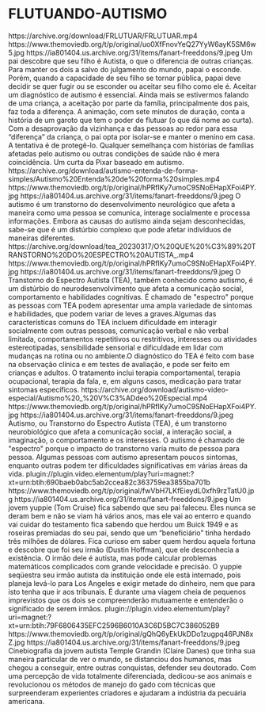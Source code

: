 # FLUTUANDO-AUTISMO

<item>
<title>[COLOR silver][B] FLUTUANDO  FLOAT -  BASEADO NO AUTISMO [/COLOR][/B][COLOR yellow]  FULL HD  [B][/COLOR][/B]</title>
<link>https://archive.org/download/FRLUTUAR/FRLUTUAR.mp4</link>
<thumbnail>https://www.themoviedb.org/t/p/original/uo0XfFnovYeQ27YyW6ayK5SM6w5.jpg</thumbnail>
<fanart>https://ia801404.us.archive.org/31/items/fanart-freeddons/9.jpeg</fanart>
<info> Um pai descobre que seu filho é Autista, o que o diferencia de outras crianças. Para manter os dois a salvo do julgamento do mundo, papai o esconde. Porém, quando a capacidade de seu filho se tornar pública, papai deve decidir se quer fugir ou se esconder ou aceitar seu filho como ele é. Aceitar um diagnóstico de autismo é essencial. Ainda mais se estivermos falando de uma criança, a aceitação por parte da família, principalmente dos pais, faz toda a diferença. A animação, com sete minutos de duração, conta a história de um garoto que tem o poder de flutuar (o que dá nome ao curta). Com a desaprovação da vizinhança e das pessoas ao redor para essa “diferença” da criança, o pai opta por isolar-se e manter o menino em casa. A tentativa é de protegê-lo. Qualquer semelhança com histórias de famílias afetadas pelo autismo ou outras condições de saúde não é mera coincidência. Um curta da Pixar baseado em autismo.</info>
</item>

<item>
<title>[COLOR silver][B] AUTISMO - ENTENDA DE FORMA SIMPLES [/COLOR][/B][COLOR yellow]  FULL HD  [B][/COLOR][/B]</title>
<link>https://archive.org/download/autismo-entenda-de-forma-simples/Autismo%20Entenda%20de%20forma%20simples.mp4</link>
<thumbnail>https://www.themoviedb.org/t/p/original/hPRfIKy7umoC9SNoEHapXFoi4PY.jpg</thumbnail>
<fanart>https://ia801404.us.archive.org/31/items/fanart-freeddons/9.jpeg</fanart>
<info>O autismo é um transtorno do desenvolvimento neurológico que afeta a maneira como uma pessoa se comunica, interage socialmente e processa informações. Embora as causas do autismo ainda sejam desconhecidas, sabe-se que é um distúrbio complexo que pode afetar indivíduos de maneiras diferentes.</info>
</item>

<item>
<title>[COLOR silver][B] TEA - ENTENDA O QUE É [/COLOR][/B][COLOR yellow]  FULL HD  [B][/COLOR][/B]</title>
<link>https://archive.org/download/tea_20230317/O%20QUE%20%C3%89%20TRANSTORNO%20DO%20ESPECTRO%20AUTISTA_.mp4</link>
<thumbnail>https://www.themoviedb.org/t/p/original/hPRfIKy7umoC9SNoEHapXFoi4PY.jpg</thumbnail>
<fanart>https://ia801404.us.archive.org/31/items/fanart-freeddons/9.jpeg</fanart>
<info> O Transtorno do Espectro Autista (TEA), também conhecido como autismo, é um distúrbio do neurodesenvolvimento que afeta a comunicação social, comportamento e habilidades cognitivas. É chamado de "espectro" porque as pessoas com TEA podem apresentar uma ampla variedade de sintomas e habilidades, que podem variar de leves a graves.Algumas das características comuns do TEA incluem dificuldade em interagir socialmente com outras pessoas, comunicação verbal e não verbal limitada, comportamentos repetitivos ou restritivos, interesses ou atividades estereotipadas, sensibilidade sensorial e dificuldade em lidar com mudanças na rotina ou no ambiente.O diagnóstico do TEA é feito com base na observação clínica e em testes de avaliação, e pode ser feito em crianças e adultos. O tratamento inclui terapia comportamental, terapia ocupacional, terapia da fala, e, em alguns casos, medicação para tratar sintomas específicos.</info>
</item>

<item>
<title>[COLOR silver][B] AUTISMO - ENTENDA DE FORMA SIMPLES 2 [/COLOR][/B][COLOR yellow]  FULL HD  [B][/COLOR][/B]</title>
<link>https://archive.org/download/autismo-video-especial/Autismo%20_%20V%C3%ADdeo%20Especial.mp4</link>
<thumbnail>https://www.themoviedb.org/t/p/original/hPRfIKy7umoC9SNoEHapXFoi4PY.jpg</thumbnail>
<fanart>https://ia801404.us.archive.org/31/items/fanart-freeddons/9.jpeg</fanart>
<info>Autismo, ou Transtorno do Espectro Autista (TEA), é um transtorno neurobiológico que afeta a comunicação social, a interação social, a imaginação, o comportamento e os interesses. O autismo é chamado de "espectro" porque o impacto do transtorno varia muito de pessoa para pessoa. Algumas pessoas com autismo apresentam poucos sintomas, enquanto outras podem ter dificuldades significativas em várias áreas da vida.</info>
</item>

<item>
<title>[COLOR silver][B] RAIN MAN 1988 - BASEADO NO TEA [/COLOR][/B][COLOR yellow]  FULL HD  [B][/COLOR][/B]</title>
<link>plugin://plugin.video.elementum/play?uri=magnet:?xt=urn:btih:690baeb0abc5ab2ccea82c363759ea3855ba701b</link>
<thumbnail>https://www.themoviedb.org/t/p/original/fwVbH7LKfEieydL0xfh9rzTatU0.jpg</thumbnail>
<fanart>https://ia801404.us.archive.org/31/items/fanart-freeddons/9.jpeg</fanart>
<info> Um jovem yuppie (Tom Cruise) fica sabendo que seu pai faleceu. Eles nunca se deram bem e não se viam há vários anos, mas ele vai ao enterro e quando vai cuidar do testamento fica sabendo que herdou um Buick 1949 e as roseiras premiadas do seu pai, sendo que um “beneficiário” tinha herdado três milhões de dólares. Fica curioso em saber quem herdou aquela fortuna e descobre que foi seu irmão (Dustin Hoffman), que ele desconhecia a existência. O irmão dele é autista, mas pode calcular problemas matemáticos complicados com grande velocidade e precisão. O yuppie seqüestra seu irmão autista da instituição onde ele está internado, pois planeja levá-lo para Los Angeles e exigir metade do dinheiro, nem que para isto tenha que ir aos tribunais. É durante uma viagem cheia de pequenos imprevistos que os dois se compreenderão mutuamente e entenderão o significado de serem irmãos.</info>
</item>

<item>
<title>[COLOR silver][B] TEMPLE GRAMDIN - BASEADO NO TEA [/COLOR][/B][COLOR yellow]  FULL HD  [B][/COLOR][/B]</title>
<link>plugin://plugin.video.elementum/play?uri=magnet:?xt=urn:btih:79F6806435EFC2596B6010A3C6D5BC7C386052B9</link>
<thumbnail>https://www.themoviedb.org/t/p/original/gQhQ6yEkUkDDo1zugpq46PJN8xZ.jpg</thumbnail>
<fanart>https://ia801404.us.archive.org/31/items/fanart-freeddons/9.jpeg</fanart>
<info>Cinebiografia da jovem autista Temple Grandin (Claire Danes) que tinha sua maneira particular de ver o mundo, se distanciou dos humanos, mas chegou a conseguir, entre outras conquistas, defender seu doutorado. Com uma percepção de vida totalmente diferenciada, dedicou-se aos animais e revolucionou os métodos de manejo do gado com técnicas que surpreenderam experientes criadores e ajudaram a indústria da pecuária americana.</info>
</item>
